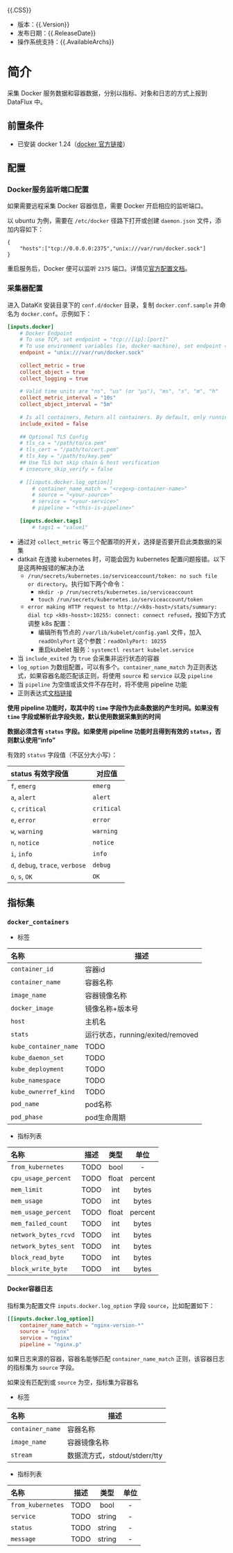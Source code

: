 {{.CSS}}

- 版本：{{.Version}}
- 发布日期：{{.ReleaseDate}}
- 操作系统支持：{{.AvailableArchs}}

# 简介

采集 Docker 服务数据和容器数据，分别以指标、对象和日志的方式上报到 DataFlux 中。

## 前置条件

- 已安装 docker 1.24（[docker 官方链接](https://www.docker.com/get-started)）

## 配置

### Docker服务监听端口配置

如果需要远程采集 Docker 容器信息，需要 Docker 开启相应的监听端口。

以 ubuntu 为例，需要在 `/etc/docker` 径路下打开或创建 `daemon.json` 文件，添加内容如下：

```
{
    "hosts":["tcp://0.0.0.0:2375","unix:///var/run/docker.sock"]
}
```

重启服务后，Docker 便可以监听 `2375` 端口。详情见[官方配置文档](https://docs.docker.com/config/daemon/#configure-the-docker-daemon)。

### 采集器配置

进入 DataKit 安装目录下的 `conf.d/docker` 目录，复制 `docker.conf.sample` 并命名为 `docker.conf`。示例如下：

```toml
[inputs.docker]
    # Docker Endpoint
    # To use TCP, set endpoint = "tcp://[ip]:[port]"
    # To use environment variables (ie, docker-machine), set endpoint = "ENV"
    endpoint = "unix:///var/run/docker.sock"
    
    collect_metric = true
    collect_object = true
    collect_logging = true
    
    # Valid time units are "ns", "us" (or "µs"), "ms", "s", "m", "h"
    collect_metric_interval = "10s"
    collect_object_interval = "5m"
    
    # Is all containers, Return all containers. By default, only running containers are shown.
    include_exited = false
    
    ## Optional TLS Config
    # tls_ca = "/path/to/ca.pem"
    # tls_cert = "/path/to/cert.pem"
    # tls_key = "/path/to/key.pem"
    ## Use TLS but skip chain & host verification
    # insecure_skip_verify = false
    
    # [[inputs.docker.log_option]]
        # container_name_match = "<regexp-container-name>"
        # source = "<your-source>"
        # service = "<your-service>"
        # pipeline = "<this-is-pipeline>"
    
    [inputs.docker.tags]
        # tags1 = "value1"
```
- 通过对 `collect_metric` 等三个配置项的开关，选择是否要开启此类数据的采集
- datkait 在连接 kubernetes 时，可能会因为 kubernetes 配置问题报错。以下是这两种报错的解决办法
    - `/run/secrets/kubernetes.io/serviceaccount/token: no such file or directory`。执行如下两个命令：
        - `mkdir -p /run/secrets/kubernetes.io/serviceaccount`
        - `touch /run/secrets/kubernetes.io/serviceaccount/token`
    - `error making HTTP request to http://<k8s-host>/stats/summary: dial tcp <k8s-hosst>:10255: connect: connect refused`，按如下方式调整 k8s 配置：
        - 编辑所有节点的 `/var/lib/kubelet/config.yaml` 文件，加入`readOnlyPort` 这个参数：`readOnlyPort: 10255`
        - 重启kubelet 服务：`systemctl restart kubelet.service`
- 当 `include_exited` 为 `true` 会采集非运行状态的容器
- `log_option` 为数组配置，可以有多个。`container_name_match` 为正则表达式，如果容器名能匹配该正则，将使用 `source` 和 `service` 以及 `pipeline`
- 当 `pipeline` 为空值或该文件不存在时，将不使用 pipeline 功能
- 正则表达式[文档链接](https://golang.org/pkg/regexp/syntax/#hdr-Syntax)

**使用 pipeline 功能时，取其中的 `time` 字段作为此条数据的产生时间。如果没有 `time` 字段或解析此字段失败，默认使用数据采集到的时间**

**数据必须含有 `status` 字段。如果使用 pipeline 功能时且得到有效的 `status`，否则默认使用“info”**

有效的 `status` 字段值（不区分大小写）：

| status 有效字段值                | 对应值     |
| :---                             | ---        |
| `f`, `emerg`                     | `emerg`    |
| `a`, `alert`                     | `alert`    |
| `c`, `critical`                  | `critical` |
| `e`, `error`                     | `error`    |
| `w`, `warning`                   | `warning`  |
| `n`, `notice`                    | `notice`   |
| `i`, `info`                      | `info`     |
| `d`, `debug`, `trace`, `verbose` | `debug`    |
| `o`, `s`, `OK`                   | `OK`       |

## 指标集

### `docker_containers`

-  标签

| 名称                  | 描述                             |
| :--                   | ---                              |
| `container_id`        | 容器id                           |
| `container_name`      | 容器名称                         |
| `image_name`          | 容器镜像名称                     |
| `docker_image`        | 镜像名称+版本号                  |
| `host`                | 主机名                           |
| `stats`               | 运行状态，running/exited/removed |
| `kube_container_name` | TODO                             |
| `kube_daemon_set`     | TODO                             |
| `kube_deployment`     | TODO                             |
| `kube_namespace`      | TODO                             |
| `kube_ownerref_kind`  | TODO                             |
| `pod_name`            | pod名称                          |
| `pod_phase`           | pod生命周期                      |

- 指标列表

| 名称                 | 描述 | 类型  | 单位    |
| :--                  | ---  | :-:   | :-:     |
| `from_kubernetes`    | TODO | bool  | -       |
| `cpu_usage_percent`  | TODO | float | percent |
| `mem_limit`          | TODO | int   | bytes   |
| `mem_usage`          | TODO | int   | bytes   |
| `mem_usage_percent`  | TODO | float | percent |
| `mem_failed_count`   | TODO | int   | bytes   |
| `network_bytes_rcvd` | TODO | int   | bytes   |
| `network_bytes_sent` | TODO | int   | bytes   |
| `block_read_byte`    | TODO | int   | bytes   |
| `block_write_byte`   | TODO | int   | bytes   |

#### Docker容器日志

指标集为配置文件 `inputs.docker.log_option` 字段 `source`，比如配置如下：

```toml
[[inputs.docker.log_option]]
    container_name_match = "nginx-version-*"
    source = "nginx"
    service = "nginx"
    pipeline = "nginx.p"
```

如果日志来源的容器，容器名能够匹配 `container_name_match` 正则，该容器日志的指标集为 `source` 字段。

如果没有匹配到或 `source` 为空，指标集为容器名

-  标签

| 名称             | 描述                          |
| :--              | ---                           |
| `container_name` | 容器名称                      |
| `image_name`     | 容器镜像名称                  |
| `stream`         | 数据流方式，stdout/stderr/tty |

- 指标列表

| 名称              | 描述 | 类型   | 单位 |
| :--               | ---  | :-:    | :-:  |
| `from_kubernetes` | TODO | bool   | -    |
| `service`         | TODO | string | -    |
| `status`          | TODO | string | -    |
| `message`         | TODO | string | -    |
